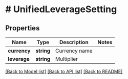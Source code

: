 # # UnifiedLeverageSetting

## Properties

Name | Type | Description | Notes
------------ | ------------- | ------------- | -------------
**currency** | **string** | Currency name | 
**leverage** | **string** | Multiplier | 

[[Back to Model list]](../../README.md#documentation-for-models) [[Back to API list]](../../README.md#documentation-for-api-endpoints) [[Back to README]](../../README.md)
